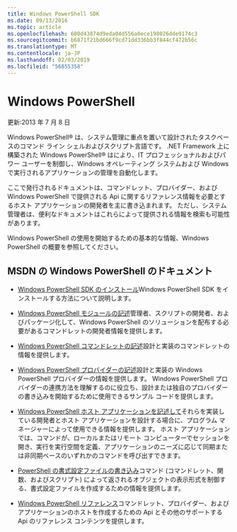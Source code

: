 ```yaml
---
title: Windows PowerShell SDK
ms.date: 09/13/2016
ms.topic: article
ms.openlocfilehash: 600d43874d9eda04d556a0ece198026dde9174c3
ms.sourcegitcommit: b6871f21bd666f9cd71dd336bb3f844cf472b56c
ms.translationtype: MT
ms.contentlocale: ja-JP
ms.lasthandoff: 02/03/2019
ms.locfileid: "56855358"
---
```

# <a name="windows-powershell"></a>Windows PowerShell

更新:2013 年 7 月 8 日

Windows PowerShell® は、システム管理に重点を置いて設計されたタスクベースのコマンド ライン シェルおよびスクリプト言語です。 .NET Framework 上に構築された Windows PowerShell® はにより、IT プロフェッショナルおよびパワー ユーザーを制御し、Windows オペレーティング システムおよび Windows で実行されるアプリケーションの管理を自動化します。

ここで発行されるドキュメントは、コマンドレット、プロバイダー、および Windows PowerShell で提供される Api に関するリファレンス情報を必要とするホスト アプリケーションの開発者を主に書き込まれます。
ただし、システム管理者は、便利なドキュメントはこれらによって提供される情報を検索も可能性があります。

Windows PowerShell の使用を開始するための基本的な情報、Windows PowerShell の概要を参照してください。

## <a name="windows-powershell-documents-on-msdn"></a>MSDN の Windows PowerShell のドキュメント

- [Windows PowerShell SDK のインストール](https://msdn.microsoft.com/en-us/library/ff458115.aspx)Windows PowerShell SDK をインストールする方法について説明します。

- [Windows PowerShell モジュールの記述](./module/writing-a-windows-powershell-module.md)管理者、スクリプトの開発者、およびパッケージ化して、Windows PowerShell のソリューションを配布する必要があるコマンドレットの開発者情報を提供します。

- [Windows PowerShell コマンドレットの記述](./cmdlet/writing-a-windows-powershell-cmdlet.md)設計と実装のコマンドレットの情報を提供します。

- [Windows PowerShell プロバイダーの記述](./provider/writing-a-windows-powershell-provider.md)設計と実装の Windows PowerShell プロバイダーの情報を提供します。 Windows PowerShell プロバイダーの連携方法を理解するのに役立ち、設計または独自のプロバイダーの書き込みを開始するために使用できるサンプル コードを提供します。

- [Windows PowerShell ホスト アプリケーションを記述して](./hosting/writing-a-windows-powershell-host-application.md)それらを実装している開発者とホスト アプリケーションを設計する場合に、プログラム マネージャーによって使用できる情報を提供します。 ホスト アプリケーションでは、コマンドが、ローカルまたはリモート コンピューターでセッションを開き、実行を実行空間を定義、アプリケーションのニーズに応じて同期または非同期ベースのいずれかのコマンドを呼び出すできます。

- [PowerShell の書式設定ファイルの書き込み](./format/writing-a-powershell-formatting-file.md)コマンド (コマンドレット、関数、およびスクリプト) によって返されるオブジェクトの表示形式を制御する、書式設定ファイルを作成するための情報を提供します。

- [Windows PowerShell リファレンス](./windows-powershell-reference.md)コマンドレット、プロバイダー、およびアプリケーションのホストを作成するための Api とその他のサポートする Api のリファレンス コンテンツを提供します。
